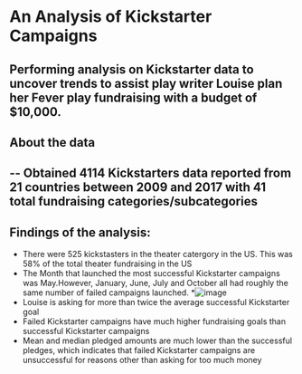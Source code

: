 # An Analysis of Kickstarter Campaigns
Performing analysis on Kickstarter data to uncover trends to assist play writer Louise plan her Fever play fundraising with a budget of $10,000. 
--
## About the data
--
Obtained 4114 Kickstarters data reported from 21 countries between 2009 and 2017 with 41 total fundraising categories/subcategories
--
## Findings of the analysis:
* There were 525 kickstasters in the theater catergory in the US. This was 58% of the total theater fundraising in the US
* The Month that launched the most successful Kickstarter campaigns was May.However, January, June, July and October all had roughly the same number of failed campaigns launched.
*![image](https://user-images.githubusercontent.com/98235755/155403305-531b3c4b-72c6-40b0-ac3d-9a1865df5f75.png)
* Louise is asking for more than twice the average successful Kickstarter goal
* Failed Kickstarter campaigns have much higher fundraising goals than successful Kickstarter campaigns
* Mean and median pledged amounts are much lower than the successful pledges, which indicates that failed Kickstarter campaigns are unsuccessful for reasons other than asking for too much money
